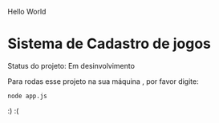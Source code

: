 Hello World

<h1> Sistema de Cadastro de jogos </h1>

Status do projeto: Em desinvolvimento 

Para rodas esse projeto na sua máquina , por favor  digite:

````
node app.js
````
:)
:(
